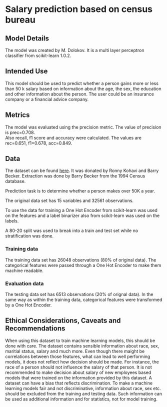 
# Salary prediction based on census bureau

## Model Details

The model was created by M. Dolokov. It is a multi layer perceptron classifier from scikit-learn 1.0.2. 

## Intended Use

This model should be used to predict whether a person gains more or less than 50 k salary based on information about the age, the sex, the education and other information about the person. The user could be an insurance company or a financial advice company. 

## Metrics

The model was evaluated using the precision metric. The value of precision is prec=0.708.  
Also recall, f1 score and accuracy were calculated. The values are rec=0.651, f1=0.678, acc=0.849. 

## Data

The dataset can be found [here](https://archive.ics.uci.edu/ml/datasets/census+income). It was donated by Ronny Kohavi and Barry Becker. Extraction was done by Barry Becker from the 1994 Census database. 

Prediction task is to determine whether a person makes over 50K a year.

The original data set has 15 variables and 32561 observations. 

To use the data for training a One Hot Encoder from scikit-learn was used on the features and a label binarizer also from scikit-learn was used on the labels.

A 80-20 split was used to break into a train and test set while no stratification was done. 

### Training data 

The training data set has 26048 observations (80% of original data). The categorical features were passed through a One Hot Encoder to make them machine readable. 

### Evaluation data 

The testing data set has 6513 observations (20% of orignal data). In the same way as within the training data, categorical features were transformed by a One Hot Encoder. 

## Ethical Considerations, Caveats and Recommendations

When using this dataset to train machine learning models, this should be done with care. The dataset contains sensible information about race, sex, maritial status, salary and much more. Even though there maight be correlations between those features, what can lead to well performing models, it does not reflect how decision should be made. For instance, the race of a person should not influence the salary of that person. It is not recommended to make decision about salary of new employees based models that were trained on the information provided by this dataset. A dataset can have a bias that reflects discrimination. To make a machine learning models fair and not discriminative, information about race, sex etc. should be excluded from the training and testing data. Such information can be used as additional information and for statistics, not for model training. 

